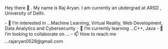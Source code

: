 <p>Hey there 👋 . My name is Raj Aryan. I am currently an ubdergrad at ARSD , University of Delhi.<br>
</p>
- 👀 I’m interested in ...Machine Learning, Virtual Reality, Web Development, Data Analytics and Cybersecurity
- 🌱 I’m currently learning ...C++, Java
- 💞️ I’m looking to collaborate on ...
- 📫 How to reach me ...rajaryan0528@gmail.com

<!---
rajaryan0528/rajaryan0528 is a ✨ special ✨ repository because its `README.md` (this file) appears on your GitHub profile.
You can click the Preview link to take a look at your changes.
--->
